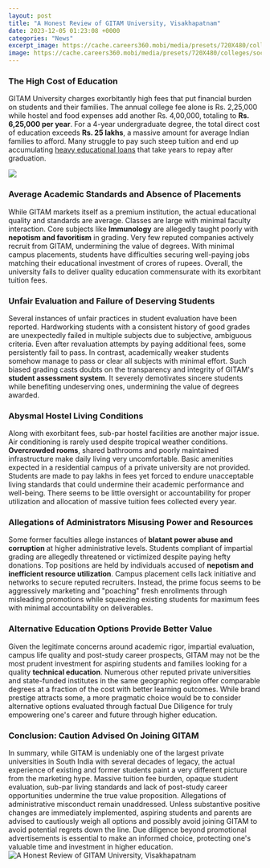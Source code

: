```yaml
---
layout: post
title: "A Honest Review of GITAM University, Visakhapatnam"
date: 2023-12-05 01:23:08 +0000
categories: "News"
excerpt_image: https://cache.careers360.mobi/media/presets/720X480/colleges/social-media/media-gallery/893/2018/4/25/GITAM-University-Visakhapatnam17.jpg
image: https://cache.careers360.mobi/media/presets/720X480/colleges/social-media/media-gallery/893/2018/4/25/GITAM-University-Visakhapatnam17.jpg
---
```


### The High Cost of Education 
GITAM University charges exorbitantly high fees that put financial burden on students and their families. The annual college fee alone is Rs. 2,25,000 while hostel and food expenses add another Rs. 4,00,000, totaling to **Rs. 6,25,000 per year**. For a 4-year undergraduate degree, the total direct cost of education exceeds **Rs. 25 lakhs**, a massive amount for average Indian families to afford. Many struggle to pay such steep tuition and end up accumulating [heavy educational loans](https://thetopnews.github.io/everything-you-need-to-know-about-charging-your-xbox-one-controller/) that take years to repay after graduation.

![](https://www.vidyavision.com/CollegeUploads/Photos/2017-02-11-14-51-15_p18n8hdbjj14qccjkso6jan13o9b.jpg)
### Average Academic Standards and Absence of Placements  
While GITAM markets itself as a premium institution, the actual educational quality and standards are average. Classes are large with minimal faculty interaction. Core subjects like **Immunology** are allegedly taught poorly with **nepotism and favoritism** in grading. Very few reputed companies actively recruit from GITAM, undermining the value of degrees. With minimal campus placements, students have difficulties securing well-paying jobs matching their educational investment of crores of rupees. Overall, the university fails to deliver quality education commensurate with its exorbitant tuition fees.
### Unfair Evaluation and Failure of Deserving Students
Several instances of unfair practices in student evaluation have been reported. Hardworking students with a consistent history of good grades are unexpectedly failed in multiple subjects due to subjective, ambiguous criteria. Even after revaluation attempts by paying additional fees, some persistently fail to pass. In contrast, academically weaker students somehow manage to pass or clear all subjects with minimal effort. Such biased grading casts doubts on the transparency and integrity of GITAM's **student assessment system**. It severely demotivates sincere students while benefiting undeserving ones, undermining the value of degrees awarded.
### Abysmal Hostel Living Conditions  
Along with exorbitant fees, sub-par hostel facilities are another major issue. Air conditioning is rarely used despite tropical weather conditions. **Overcrowded rooms**, shared bathrooms and poorly maintained infrastructure make daily living very uncomfortable. Basic amenities expected in a residential campus of a private university are not provided. Students are made to pay lakhs in fees yet forced to endure unacceptable living standards that could undermine their academic performance and well-being. There seems to be little oversight or accountability for proper utilization and allocation of massive tuition fees collected every year.
### Allegations of Administrators Misusing Power and Resources 
Some former faculties allege instances of **blatant power abuse and corruption** at higher administrative levels. Students compliant of impartial grading are allegedly threatened or victimized despite paying hefty donations. Top positions are held by individuals accused of **nepotism and inefficient resource utilization**. Campus placement cells lack initiative and networks to secure reputed recruiters. Instead, the prime focus seems to be aggressively marketing and "poaching" fresh enrollments through misleading promotions while squeezing existing students for maximum fees with minimal accountability on deliverables.
### Alternative Education Options Provide Better Value
Given the legitimate concerns around academic rigor, impartial evaluation, campus life quality and post-study career prospects, GITAM may not be the most prudent investment for aspiring students and families looking for a quality **technical education**. Numerous other reputed private universities and state-funded institutes in the same geographic region offer comparable degrees at a fraction of the cost with better learning outcomes. While brand prestige attracts some, a more pragmatic choice would be to consider alternative options evaluated through factual Due Diligence for truly empowering one's career and future through higher education.
### Conclusion: Caution Advised On Joining GITAM 
In summary, while GITAM is undeniably one of the largest private universities in South India with several decades of legacy, the actual experience of existing and former students paint a very different picture from the marketing hype. Massive tuition fee burden, opaque student evaluation, sub-par living standards and lack of post-study career opportunities undermine the true value proposition. Allegations of administrative misconduct remain unaddressed. Unless substantive positive changes are immediately implemented, aspiring students and parents are advised to cautiously weigh all options and possibly avoid joining GITAM to avoid potential regrets down the line. Due diligence beyond promotional advertisements is essential to make an informed choice, protecting one's valuable time and investment in higher education.
![A Honest Review of GITAM University, Visakhapatnam](https://cache.careers360.mobi/media/presets/720X480/colleges/social-media/media-gallery/893/2018/4/25/GITAM-University-Visakhapatnam17.jpg)